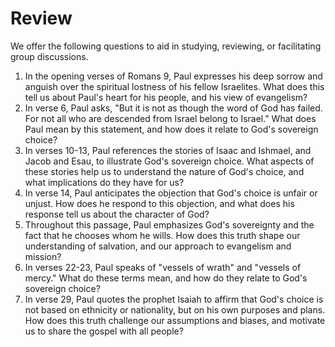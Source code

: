 # Review

We offer the following questions to aid in studying, reviewing, or facilitating group discussions.

1. In the opening verses of Romans 9, Paul expresses his deep sorrow and anguish over the spiritual lostness of his fellow Israelites. What does this tell us about Paul's heart for his people, and his view of evangelism?
2. In verse 6, Paul asks, "But it is not as though the word of God has failed. For not all who are descended from Israel belong to Israel." What does Paul mean by this statement, and how does it relate to God's sovereign choice?
3. In verses 10-13, Paul references the stories of Isaac and Ishmael, and Jacob and Esau, to illustrate God's sovereign choice. What aspects of these stories help us to understand the nature of God's choice, and what implications do they have for us?
4. In verse 14, Paul anticipates the objection that God's choice is unfair or unjust. How does he respond to this objection, and what does his response tell us about the character of God?
5. Throughout this passage, Paul emphasizes God's sovereignty and the fact that he chooses whom he wills. How does this truth shape our understanding of salvation, and our approach to evangelism and mission?
6. In verses 22-23, Paul speaks of "vessels of wrath" and "vessels of mercy." What do these terms mean, and how do they relate to God's sovereign choice?
7. In verse 29, Paul quotes the prophet Isaiah to affirm that God's choice is not based on ethnicity or nationality, but on his own purposes and plans. How does this truth challenge our assumptions and biases, and motivate us to share the gospel with all people?